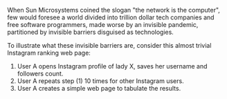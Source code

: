 When Sun Microsystems coined the slogan "the network is the computer", few would foresee a world divided into trillion dollar tech companies and free software programmers, made worse by an invisible pandemic, partitioned by invisible barriers disguised as technologies.

To illustrate what these invisible barriers are, consider this almost trivial Instagram ranking web page:

1. User A opens Instagram profile of lady X, saves her username and followers count.
2. User A repeats step (1) 10 times for other Instagram users.
3. User A creates a simple web page to tabulate the results.

